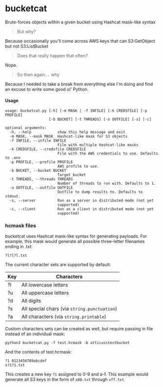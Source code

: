 # bucketcat
Brute-forces objects within a given bucket using Hashcat mask-like syntax

> But why?

Because occasionally you'll come across AWS keys that can S3:GetObject but not S3:ListBucket

> Does that really happen that often?

Nope.

> So then again.... why

Because I needed to take a break from everything else I'm doing and find an excuse to write some good ol' Python.

#### Usage
```
usage: bucketcat.py [-h] [-m MASK | -f INFILE] [-k CREDSFILE] [-p PROFILE]
                    [-b BUCKET] [-t THREADS] [-o OUTFILE] [-s] [-c]

optional arguments:
  -h, --help            show this help message and exit
  -m MASK, --mask MASK  Hashcat-like mask for S3 objects
  -f INFILE, --infile INFILE
                        File with multiple Hashcat-like masks
  -k CREDSFILE, --credsfile CREDSFILE
                        File with the AWS credentials to use. Defaults to .env
  -p PROFILE, --profile PROFILE
                        AWS profile to use.
  -b BUCKET, --bucket BUCKET
                        Target bucket
  -t THREADS, --threads THREADS
                        Number of threads to run with. Defaults to 1.
  -o OUTFILE, --outfile OUTFILE
                        Outfile to dump results to. Defaults to stdout.
  -s, --server          Run as a server in distributed mode (not yet
                        supported)
  -c, --client          Run as a client in distributed mode (not yet
                        supported)
```

### hcmask files

bucketcat uses Hashcat mask-like syntax for generating payloads. For example, this mask would generate all possible three-letter filenames ending in .txt:

```
?l?l?l.txt
```

The current character sets are supported by default:

| Key | Characters |
| --- | --- | 
| ?l | All lowercase letters |
| ?u | All uppercase letters |
| ?d | All digits |
| ?s | All special chars (via `string.punctuation`) |
| ?a | All characters (via `string.printable`) |

Custom characters sets can be created as well, but require passing in file instead of an individual mask:

```
python3 bucketcat.py -f test.hcmask -b atticusstestbucket
```

And the contents of test.hcmask:

```
?1 0123456789abcdef
x?1?1.txt
```

This creates a new key `?1` assigned to 0-9 and a-f. This example would generate all S3 keys in the form of `x00.txt` through `xff.txt`.